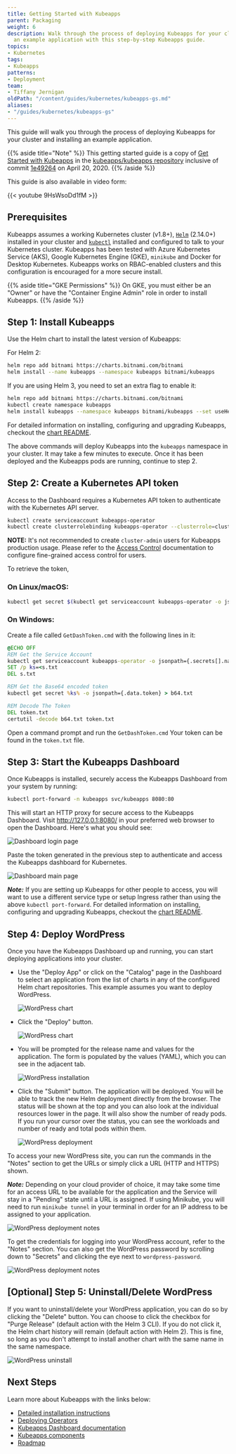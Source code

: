 ```yaml
---
title: Getting Started with Kubeapps
parent: Packaging
weight: 6
description: Walk through the process of deploying Kubeapps for your cluster and installing
  an example application with this step-by-step Kubeapps guide.
topics:
- Kubernetes
tags:
- Kubeapps
patterns:
- Deployment
team:
- Tiffany Jernigan
oldPath: "/content/guides/kubernetes/kubeapps-gs.md"
aliases:
- "/guides/kubernetes/kubeapps-gs"
---
```


This guide will walk you through the process of deploying Kubeapps for your cluster and installing an example application.

{{% aside title="Note" %}}
This getting started guide is a copy of
[Get Started with Kubeapps](https://github.com/kubeapps/kubeapps/blob/master/docs/user/getting-started.md)
in the [kubeapps/kubeapps repository](https://github.com/kubeapps/kubeapps)
inclusive of commit
[1e49264](https://github.com/kubeapps/kubeapps/commit/1e49264088094dfd327d2a24b62cda470cc547d0)
on April 20, 2020.
{{% /aside %}}

This guide is also available in video form:

{{< youtube 9HsWsoDd1fM >}}

## Prerequisites

Kubeapps assumes a working Kubernetes cluster (v1.8+),
[`Helm`](https://helm.sh/) (2.14.0+) installed in your cluster and
[`kubectl`](https://kubernetes.io/docs/tasks/tools/install-kubectl/) installed
and configured to talk to your Kubernetes cluster. Kubeapps has been tested with
Azure Kubernetes Service (AKS), Google Kubernetes Engine (GKE), `minikube` and
Docker for Desktop Kubernetes. Kubeapps works on RBAC-enabled clusters and this
configuration is encouraged for a more secure install.

{{% aside title="GKE Permissions" %}}
On GKE, you must either be an "Owner" or have the "Container Engine Admin" role
in order to install Kubeapps.
{{% /aside %}}

## Step 1: Install Kubeapps

Use the Helm chart to install the latest version of Kubeapps:

For Helm 2:

```bash
helm repo add bitnami https://charts.bitnami.com/bitnami
helm install --name kubeapps --namespace kubeapps bitnami/kubeapps
```

If you are using Helm 3, you need to set an extra flag to enable it:

```bash
helm repo add bitnami https://charts.bitnami.com/bitnami
kubectl create namespace kubeapps
helm install kubeapps --namespace kubeapps bitnami/kubeapps --set useHelm3=true
```

For detailed information on installing, configuring and upgrading Kubeapps,
checkout the
[chart README](https://github.com/kubeapps/kubeapps/blob/master/chart/kubeapps/README.md).

The above commands will deploy Kubeapps into the `kubeapps` namespace in your
cluster. It may take a few minutes to execute. Once it has been deployed and the
Kubeapps pods are running, continue to step 2.

## Step 2: Create a Kubernetes API token

Access to the Dashboard requires a Kubernetes API token to authenticate with the
Kubernetes API server.

```bash
kubectl create serviceaccount kubeapps-operator
kubectl create clusterrolebinding kubeapps-operator --clusterrole=cluster-admin --serviceaccount=default:kubeapps-operator
```

**NOTE:** It's not recommended to create `cluster-admin` users for Kubeapps
production usage. Please refer to the
[Access Control](https://github.com/kubeapps/kubeapps/blob/master/docs/user/access-control.md)
documentation to configure fine-grained access control for users.

To retrieve the token,

### On Linux/macOS:

```bash
kubectl get secret $(kubectl get serviceaccount kubeapps-operator -o jsonpath='{range .secrets[*]}{.name}{"\n"}{end}' | grep kubeapps-operator-token) -o jsonpath='{.data.token}' -o go-template='{{.data.token | base64decode}}' && echo
```

### On Windows:

Create a file called `GetDashToken.cmd` with the following lines in it:

```bat
@ECHO OFF
REM Get the Service Account
kubectl get serviceaccount kubeapps-operator -o jsonpath={.secrets[].name} > s.txt
SET /p ks=<s.txt
DEL s.txt

REM Get the Base64 encoded token
kubectl get secret %ks% -o jsonpath={.data.token} > b64.txt

REM Decode The Token
DEL token.txt
certutil -decode b64.txt token.txt
```

Open a command prompt and run the `GetDashToken.cmd` Your token can be found in
the `token.txt` file.

## Step 3: Start the Kubeapps Dashboard

Once Kubeapps is installed, securely access the Kubeapps Dashboard from your
system by running:

```bash
kubectl port-forward -n kubeapps svc/kubeapps 8080:80
```

This will start an HTTP proxy for secure access to the Kubeapps Dashboard. Visit
http://127.0.0.1:8080/ in your preferred web browser to open the Dashboard.
Here's what you should see:

![Dashboard login page](/images/guides/kubernetes/kubeapps/screenshots/dashboard-login.png)

Paste the token generated in the previous step to authenticate and access the
Kubeapps dashboard for Kubernetes.

![Dashboard main page](/images/guides/kubernetes/kubeapps/screenshots/dashboard-home.png)

***Note:*** If you are setting up Kubeapps for other people to access, you will
want to use a different service type or setup Ingress rather than using the
above `kubectl port-forward`. For detailed information on installing,
configuring and upgrading Kubeapps, checkout the
[chart README](https://github.com/kubeapps/kubeapps/blob/master/chart/kubeapps/README.md).

## Step 4: Deploy WordPress

Once you have the Kubeapps Dashboard up and running, you can start deploying
applications into your cluster.

- Use the "Deploy App" or click on the "Catalog" page in the Dashboard to select
  an application from the list of charts in any of the configured Helm chart
  repositories. This example assumes you want to deploy WordPress.

  ![WordPress chart](/images/guides/kubernetes/kubeapps/screenshots/wordpress-search.png)

- Click the "Deploy" button.

  ![WordPress chart](/images/guides/kubernetes/kubeapps/screenshots/wordpress-chart.png)

- You will be prompted for the release name and values for the application. The
  form is populated by the values (YAML), which you can see in the adjacent tab.

  ![WordPress installation](/images/guides/kubernetes/kubeapps/screenshots/wordpress-installation.png)

- Click the "Submit" button. The application will be deployed. You will be able
  to track the new Helm deployment directly from the browser. The status will be
  shown at the top and you can also look at the individual resources lower in
  the page. It will also show the number of ready pods. If you run your cursor
  over the status, you can see the workloads and number of ready and total pods
  within them.

  ![WordPress deployment](/images/guides/kubernetes/kubeapps/screenshots/wordpress-deployment.png)

To access your new WordPress site, you can run the commands in the "Notes"
section to get the URLs or simply click a URL (HTTP and HTTPS) shown.

***Note:*** Depending on your cloud provider of choice, it may take some time
for an access URL to be available for the application and the Service will stay
in a "Pending" state until a URL is assigned. If using Minikube, you will need
to run `minikube tunnel` in your terminal in order for an IP address to be
assigned to your application.

![WordPress deployment notes](/images/guides/kubernetes/kubeapps/screenshots/wordpress-url.png)

To get the credentials for logging into your WordPress account, refer to the
"Notes" section. You can also get the WordPress password by scrolling down to
"Secrets" and clicking the eye next to `wordpress-password`.

![WordPress deployment notes](/images/guides/kubernetes/kubeapps/screenshots/wordpress-credentials.png)

## [Optional] Step 5: Uninstall/Delete WordPress
If you want to uninstall/delete your WordPress application, you can do so by
clicking the "Delete" button. You can choose to click the checkbox for "Purge
Release" (default action with the Helm 3 CLI). If you do not click it, the Helm
chart history will remain (default action with Helm 2). This is fine, so long as
you don't attempt to install another chart with the same name in the same
namespace.

![WordPress uninstall](/images/guides/kubernetes/kubeapps/screenshots/wordpress-uninstall.png)

## Next Steps

Learn more about Kubeapps with the links below:

- [Detailed installation instructions](https://github.com/kubeapps/kubeapps/blob/master/chart/kubeapps/README.md)
- [Deploying Operators](https://github.com/kubeapps/kubeapps/blob/master/docs/user/operators.md)
- [Kubeapps Dashboard documentation](https://github.com/kubeapps/kubeapps/blob/master/docs/user/dashboard.md)
- [Kubeapps components](https://github.com/kubeapps/kubeapps/blob/master/docs/architecture/overview.md)
- [Roadmap](https://github.com/kubeapps/kubeapps/wiki/Roadmap)
